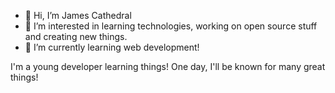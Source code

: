 - 👋 Hi, I’m James Cathedral
- 👀 I’m interested in learning technologies, working on open source stuff and creating new things. 
- 🌱 I’m currently learning web development!

I'm a young developer learning things! One day, I'll be known for many great things! 

<!---
mgnblck/mgnblck is a ✨ special ✨ repository because its `README.md` (this file) appears on your GitHub profile.
You can click the Preview link to take a look at your changes.
--->
